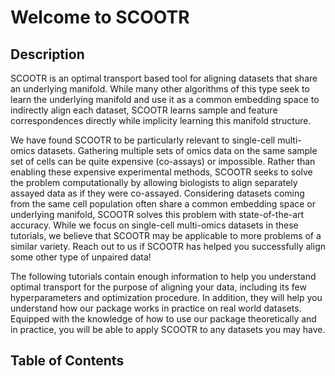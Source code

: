 # Welcome to SCOOTR

## Description

SCOOTR is an optimal transport based tool for aligning datasets that share an underlying manifold. While many other algorithms of this type seek to learn the underlying manifold and use it as a common embedding space to indirectly align each dataset, SCOOTR learns sample and feature correspondences directly while implicity learning this manifold structure. 

We have found SCOOTR to be particularly relevant to single-cell multi-omics datasets. Gathering multiple sets of omics data on the same sample set of cells can be quite expensive (co-assays) or impossible. Rather than enabling these expensive experimental methods, SCOOTR seeks to solve the problem computationally by allowing biologists to align separately assayed data as if they were co-assayed. Considering datasets coming from the same cell population often share a common embedding space or underlying manifold, SCOOTR solves this problem with state-of-the-art accuracy. While we focus on single-cell multi-omics datasets in these tutorials, we believe that SCOOTR may be applicable to more problems of a similar variety. Reach out to us if SCOOTR has helped you successfully align some other type of unpaired data!

The following tutorials contain enough information to help you understand optimal transport for the purpose of aligning your data, including its few hyperparameters and optimization procedure. In addition, they will help you understand how our package works in practice on real world datasets. Equipped with the knowledge of how to use our package theoretically and in practice, you will be able to apply SCOOTR to any datasets you may have.

## Table of Contents

```{tableofcontents}
```
